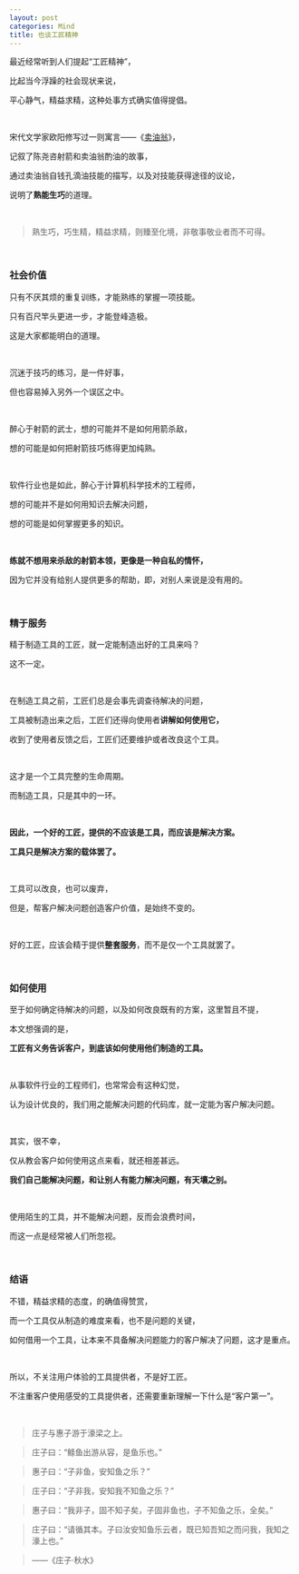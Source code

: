 ```yaml
---
layout: post
categories: Mind
title: 也谈工匠精神
---
```


最近经常听到人们提起“工匠精神”，

比起当今浮躁的社会现状来说，

平心静气，精益求精，这种处事方式确实值得提倡。

<br/>

宋代文学家欧阳修写过一则寓言——《[卖油翁](https://baike.baidu.com/item/%E5%8D%96%E6%B2%B9%E7%BF%81)》，

记叙了陈尧咨射箭和卖油翁酌油的故事，

通过卖油翁自钱孔滴油技能的描写，以及对技能获得途径的议论，

说明了**熟能生巧**的道理。

<br/>

> 熟生巧，巧生精，精益求精，则臻至化境，非敬事敬业者而不可得。

<br/>

### 社会价值

只有不厌其烦的重复训练，才能熟练的掌握一项技能。

只有百尺竿头更进一步，才能登峰造极。

这是大家都能明白的道理。

<br/>

沉迷于技巧的练习，是一件好事，

但也容易掉入另外一个误区之中。

<br/>

醉心于射箭的武士，想的可能并不是如何用箭杀敌，

想的可能是如何把射箭技巧练得更加纯熟。

<br/>

软件行业也是如此，醉心于计算机科学技术的工程师，

想的可能并不是如何用知识去解决问题，

想的可能是如何掌握更多的知识。

<br/>

**练就不想用来杀敌的射箭本领，更像是一种自私的情怀，**

因为它并没有给别人提供更多的帮助，即，对别人来说是没有用的。

<br/>

### 精于服务

精于制造工具的工匠，就一定能制造出好的工具来吗？

这不一定。

<br/>

在制造工具之前，工匠们总是会事先调查待解决的问题，

工具被制造出来之后，工匠们还得向使用者**讲解如何使用它，**

收到了使用者反馈之后，工匠们还要维护或者改良这个工具。

<br/>

这才是一个工具完整的生命周期。

而制造工具，只是其中的一环。

<br/>

**因此，一个好的工匠，提供的不应该是工具，而应该是解决方案。**

**工具只是解决方案的载体罢了。**

<br/>

工具可以改良，也可以废弃，

但是，帮客户解决问题创造客户价值，是始终不变的。

<br/>

好的工匠，应该会精于提供**整套服务**，而不是仅一个工具就罢了。

<br/>

### 如何使用

至于如何确定待解决的问题，以及如何改良既有的方案，这里暂且不提，

本文想强调的是，

**工匠有义务告诉客户，到底该如何使用他们制造的工具。**

<br/>

从事软件行业的工程师们，也常常会有这种幻觉，

认为设计优良的，我们用之能解决问题的代码库，就一定能为客户解决问题。

<br/>

其实，很不幸，

仅从教会客户如何使用这点来看，就还相差甚远。

**我们自己能解决问题，和让别人有能力解决问题，有天壤之别。**

<br/>

使用陌生的工具，并不能解决问题，反而会浪费时间，

而这一点是经常被人们所忽视。

<br/>

### 结语

不错，精益求精的态度，的确值得赞赏，

而一个工具仅从制造的难度来看，也不是问题的关键，

如何借用一个工具，让本来不具备解决问题能力的客户解决了问题，这才是重点。

<br/>

所以，不关注用户体验的工具提供者，不是好工匠。

不注重客户使用感受的工具提供者，还需要重新理解一下什么是“客户第一”。

<br/>

> 庄子与惠子游于濠梁之上。

> 庄子曰：“鲦鱼出游从容，是鱼乐也。”

> 惠子曰：“子非鱼，安知鱼之乐？”

> 庄子曰：“子非我，安知我不知鱼之乐？”

> 惠子曰：“我非子，固不知子矣，子固非鱼也，子不知鱼之乐，全矣。”

> 庄子曰：“请循其本。子曰汝安知鱼乐云者，既已知吾知之而问我，我知之濠上也。”

> ——《庄子·秋水》
